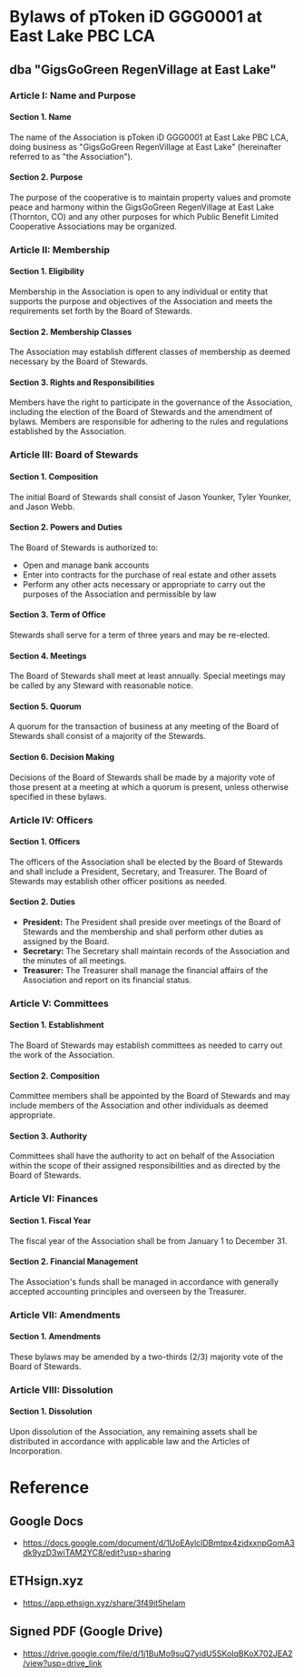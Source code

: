 # Bylaws of pToken iD GGG0001 at East Lake PBC LCA


## dba "GigsGoGreen RegenVillage at East Lake"


### **Article I: Name and Purpose**


#### **Section 1. Name**

The name of the Association is pToken iD GGG0001 at East Lake PBC LCA, doing business as "GigsGoGreen RegenVillage at East Lake" (hereinafter referred to as "the Association").


#### **Section 2. Purpose**

The purpose of the cooperative is to maintain property values and promote peace and harmony within the GigsGoGreen RegenVillage at East Lake (Thornton, CO) and any other purposes for which Public Benefit Limited Cooperative Associations may be organized.


### **Article II: Membership**


#### **Section 1. Eligibility**

Membership in the Association is open to any individual or entity that supports the purpose and objectives of the Association and meets the requirements set forth by the Board of Stewards.


#### **Section 2. Membership Classes**

The Association may establish different classes of membership as deemed necessary by the Board of Stewards.


#### **Section 3. Rights and Responsibilities**

Members have the right to participate in the governance of the Association, including the election of the Board of Stewards and the amendment of bylaws. Members are responsible for adhering to the rules and regulations established by the Association.


### **Article III: Board of Stewards**


#### **Section 1. Composition**

The initial Board of Stewards shall consist of Jason Younker, Tyler Younker, and Jason Webb.


#### **Section 2. Powers and Duties**

The Board of Stewards is authorized to:



* Open and manage bank accounts
* Enter into contracts for the purchase of real estate and other assets
* Perform any other acts necessary or appropriate to carry out the purposes of the Association and permissible by law


#### **Section 3. Term of Office**

Stewards shall serve for a term of three years and may be re-elected.


#### **Section 4. Meetings**

The Board of Stewards shall meet at least annually. Special meetings may be called by any Steward with reasonable notice.


#### **Section 5. Quorum**

A quorum for the transaction of business at any meeting of the Board of Stewards shall consist of a majority of the Stewards.


#### **Section 6. Decision Making**

Decisions of the Board of Stewards shall be made by a majority vote of those present at a meeting at which a quorum is present, unless otherwise specified in these bylaws.


### **Article IV: Officers**


#### **Section 1. Officers**

The officers of the Association shall be elected by the Board of Stewards and shall include a President, Secretary, and Treasurer. The Board of Stewards may establish other officer positions as needed.


#### **Section 2. Duties**



* **President:** The President shall preside over meetings of the Board of Stewards and the membership and shall perform other duties as assigned by the Board.
* **Secretary:** The Secretary shall maintain records of the Association and the minutes of all meetings.
* **Treasurer:** The Treasurer shall manage the financial affairs of the Association and report on its financial status.


### 


### **Article V: Committees**


#### **Section 1. Establishment**

The Board of Stewards may establish committees as needed to carry out the work of the Association.


#### **Section 2. Composition**

Committee members shall be appointed by the Board of Stewards and may include members of the Association and other individuals as deemed appropriate.


#### **Section 3. Authority**

Committees shall have the authority to act on behalf of the Association within the scope of their assigned responsibilities and as directed by the Board of Stewards.


### **Article VI: Finances**


#### **Section 1. Fiscal Year**

The fiscal year of the Association shall be from January 1 to December 31.


#### **Section 2. Financial Management**

The Association's funds shall be managed in accordance with generally accepted accounting principles and overseen by the Treasurer.


### **Article VII: Amendments**


#### **Section 1. Amendments**

These bylaws may be amended by a two-thirds (2/3) majority vote of the Board of Stewards.


### **Article VIII: Dissolution**


#### **Section 1. Dissolution**

Upon dissolution of the Association, any remaining assets shall be distributed in accordance with applicable law and the Articles of Incorporation.

# Reference

## Google Docs

* https://docs.google.com/document/d/1UoEAylclDBmtpx4zidxxnpGomA3dk9yzD3wiTAM2YC8/edit?usp=sharing

## ETHsign.xyz

* https://app.ethsign.xyz/share/3f49it5helam

## Signed PDF (Google Drive)

* https://drive.google.com/file/d/1j1BuMo9suQ7yidU5SKoIqBKoX702JEA2/view?usp=drive_link
